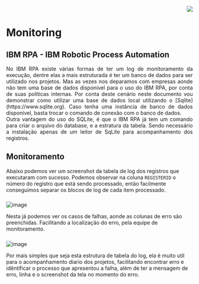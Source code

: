 <p align="right">
   <img src="http://img.shields.io/static/v1?label=STATUS&message=EM%20DESENVOLVIMENTO&color=RED&style=for-the-badge"/>
 <!--  <img src="http://img.shields.io/static/v1?label=STATUS&message=CONCLUIDO&color=GREEN&style=for-the-badge"/>-->
</p>

# Monitoring

	
<h2>IBM RPA - IBM Robotic Process Automation</h2> 

<p align="justify">
   	No IBM RPA existe várias formas de ter um log de monitoramento da execução, dentre elas a mais estruturada é ter um banco de dados para ser utilizado nos projetos. Mas as vezes nos deparamos com empresas aonde não tem uma base de dados disponível para o uso do IBM RPA, por conta de suas políticas internas. Por conta deste cenário neste documento vou demonstrar como utilizar uma base de dados local utilizando o [Sqlite](https://www.sqlite.org). Caso tenha uma instância de banco de dados disponível, basta trocar o comando de conexão com o banco de dados. <br />
	Outra vantagem do uso do SQLite, é que o IBM RPA já tem um comando para criar o arquivo do database, e a estratura da tabela. Sendo necessário a instalação apenas de um leitor de SqLite para acompanhamento dos registros.
</p>

## Monitoramento

Abaixo podemos ver um screenshot da tabela de log dos registros que executaram com sucesso. Podemos observar na coluna `REGISTERID` o número do registro que está sendo processado, então facilmente conseguimos separar os blocos de log de cada item processado.
	
<h5><completed></h5>

![image](https://user-images.githubusercontent.com/46223364/197344997-38cf2d4b-d54c-49e3-9cbe-f22f91fbb342.png)

Nesta já podemos ver os casos de falhas, aonde as colunas de erro são preenchidas. Facilitando a localização do erro, pela equipe de monitoramento.
	
<h5><failed></h5>
	
![image](https://user-images.githubusercontent.com/46223364/197345234-a5b97305-078f-4aeb-b623-ba4d4fbbcb8c.png)

Por mais simples que seja esta estrutura de tabela do log, ela é muito util para o acompanhamento diario dos projetos, facilitando encontrar erro e idêntificar o processo que apresentou a falha, além de ter a mensagem de erro, linha e o screenshot da tela no momento do erro.	
